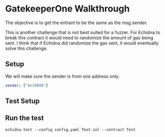 # GatekeeperOne Walkthrough
The objective is to get the entrant to be the same as the msg.sender. 

This is another challenge that is not best suited for a fuzzer. For Echidna to break this contract it would need to randomize the amount of gas being sent. I think that if Echidna did randomize the gas sent, it would eventually solve this challenge. 

## Setup
We will make sure the sender is from one address only.

```yaml
sender: ["0x10000"]
```

## Test Setup


## Run the test
```shell
echidna-test --config config.yaml Test.sol --contract Test
```